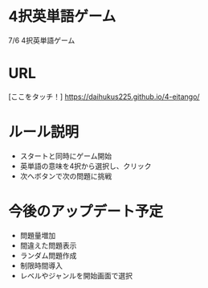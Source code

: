 # 4択英単語ゲーム
7/6 4択英単語ゲーム

# URL
[ここをタッチ！] https://daihukus225.github.io/4-eitango/

# ルール説明
- スタートと同時にゲーム開始
- 英単語の意味を4択から選択し、クリック
- 次へボタンで次の問題に挑戦

# 今後のアップデート予定
- 問題量増加
- 間違えた問題表示
- ランダム問題作成
- 制限時間導入
- レベルやジャンルを開始画面で選択
 
